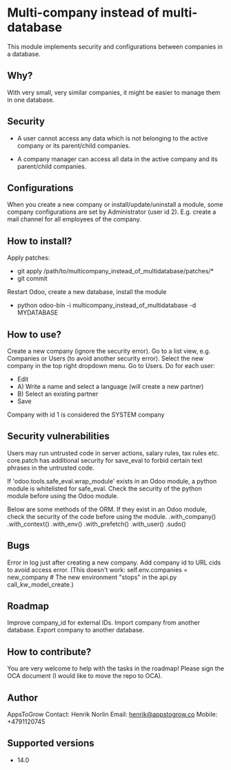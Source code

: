 # Multi-company instead of multi-database

This module implements security and configurations between companies in a database.

## Why?

With very small, very similar companies, it might be easier to manage them in one database.

## Security

- A user cannot access any data which is not belonging to the active company or its parent/child companies.

- A company manager can access all data in the active company and its parent/child companies.

## Configurations

When you create a new company or install/update/uninstall a module,
some company configurations are set by Administrator (user id 2).
E.g. create a mail channel for all employees of the company.

## How to install?

Apply patches:
- git apply /path/to/multicompany_instead_of_multidatabase/patches/*
- git commit

Restart Odoo, create a new database, install the module
- python odoo-bin -i multicompany_instead_of_multidatabase -d MYDATABASE

## How to use?

Create a new company (ignore the security error).
Go to a list view, e.g. Companies or Users (to avoid another security error).
Select the new company in the top right dropdown menu.
Go to Users.
Do for each user:
- Edit
- A) Write a name and select a language (will create a new partner)
- B) Select an existing partner
- Save

Company with id 1 is considered the SYSTEM company

## Security vulnerabilities

Users may run untrusted code in server actions, salary rules, tax rules etc.
core.patch has additional security for save_eval to forbid certain text phrases in the untrusted code.

If 'odoo.tools.safe_eval.wrap_module' exists in an Odoo module, a python module is whitelisted for safe_eval.
Check the security of the python module before using the Odoo module.

Below are some methods of the ORM. If they exist in an Odoo module, check the security of the code before using the module.
.with_company()
.with_context()
.with_env()
.with_prefetch()
.with_user()
.sudo()

## Bugs

Error in log just after creating a new company.
Add company id to URL cids to avoid access error.
(This doesn't work: self.env.companies = new_company # The new environment "stops" in the api.py call_kw_model_create.)

## Roadmap

Improve company_id for external IDs.
Import company from another database.
Export company to another database.

## How to contribute?

You are very welcome to help with the tasks in the roadmap!
Please sign the OCA document (I would like to move the repo to OCA).

## Author

AppsToGrow
Contact: Henrik Norlin
Email: henrik@appstogrow.co
Mobile: +4791120745

## Supported versions

- 14.0
